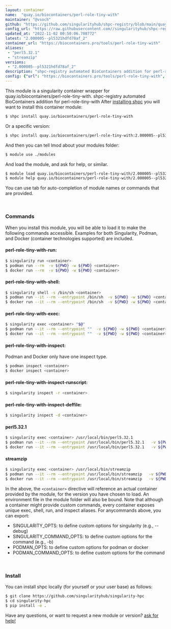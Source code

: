 ```yaml
---
layout: container
name:  "quay.io/biocontainers/perl-role-tiny-with"
maintainer: "@vsoch"
github: "https://github.com/singularityhub/shpc-registry/blob/main/quay.io/biocontainers/perl-role-tiny-with/container.yaml"
config_url: "https://raw.githubusercontent.com//singularityhub/shpc-registry/main/quay.io/biocontainers/perl-role-tiny-with/container.yaml"
updated_at: "2022-11-02 00:50:06.708772"
latest: "2.000005--pl5321hdfd78af_2"
container_url: "https://biocontainers.pro/tools/perl-role-tiny-with"
aliases:
 - "perl5.32.1"
 - "streamzip"
versions:
 - "2.000005--pl5321hdfd78af_2"
description: "shpc-registry automated BioContainers addition for perl-role-tiny-with"
config: {"url": "https://biocontainers.pro/tools/perl-role-tiny-with", "maintainer": "@vsoch", "description": "shpc-registry automated BioContainers addition for perl-role-tiny-with", "latest": {"2.000005--pl5321hdfd78af_2": "sha256:c96590da72bec0c21ebd3fc2fec934a605906cf8e90a00a9f145f6155fa61efd"}, "tags": {"2.000005--pl5321hdfd78af_2": "sha256:c96590da72bec0c21ebd3fc2fec934a605906cf8e90a00a9f145f6155fa61efd"}, "docker": "quay.io/biocontainers/perl-role-tiny-with", "aliases": {"perl5.32.1": "/usr/local/bin/perl5.32.1", "streamzip": "/usr/local/bin/streamzip"}}
---
```


This module is a singularity container wrapper for quay.io/biocontainers/perl-role-tiny-with.
shpc-registry automated BioContainers addition for perl-role-tiny-with
After [installing shpc](#install) you will want to install this container module:


```bash
$ shpc install quay.io/biocontainers/perl-role-tiny-with
```

Or a specific version:

```bash
$ shpc install quay.io/biocontainers/perl-role-tiny-with:2.000005--pl5321hdfd78af_2
```

And then you can tell lmod about your modules folder:

```bash
$ module use ./modules
```

And load the module, and ask for help, or similar.

```bash
$ module load quay.io/biocontainers/perl-role-tiny-with/2.000005--pl5321hdfd78af_2
$ module help quay.io/biocontainers/perl-role-tiny-with/2.000005--pl5321hdfd78af_2
```

You can use tab for auto-completion of module names or commands that are provided.

<br>

### Commands

When you install this module, you will be able to load it to make the following commands accessible.
Examples for both Singularity, Podman, and Docker (container technologies supported) are included.

#### perl-role-tiny-with-run:

```bash
$ singularity run <container>
$ podman run --rm  -v ${PWD} -w ${PWD} <container>
$ docker run --rm  -v ${PWD} -w ${PWD} <container>
```

#### perl-role-tiny-with-shell:

```bash
$ singularity shell -s /bin/sh <container>
$ podman run --it --rm --entrypoint /bin/sh  -v ${PWD} -w ${PWD} <container>
$ docker run --it --rm --entrypoint /bin/sh  -v ${PWD} -w ${PWD} <container>
```

#### perl-role-tiny-with-exec:

```bash
$ singularity exec <container> "$@"
$ podman run --it --rm --entrypoint ""  -v ${PWD} -w ${PWD} <container> "$@"
$ docker run --it --rm --entrypoint ""  -v ${PWD} -w ${PWD} <container> "$@"
```

#### perl-role-tiny-with-inspect:

Podman and Docker only have one inspect type.

```bash
$ podman inspect <container>
$ docker inspect <container>
```

#### perl-role-tiny-with-inspect-runscript:

```bash
$ singularity inspect -r <container>
```

#### perl-role-tiny-with-inspect-deffile:

```bash
$ singularity inspect -d <container>
```


#### perl5.32.1

```bash
$ singularity exec <container> /usr/local/bin/perl5.32.1
$ podman run --it --rm --entrypoint /usr/local/bin/perl5.32.1   -v ${PWD} -w ${PWD} <container> -c " $@"
$ docker run --it --rm --entrypoint /usr/local/bin/perl5.32.1   -v ${PWD} -w ${PWD} <container> -c " $@"
```


#### streamzip

```bash
$ singularity exec <container> /usr/local/bin/streamzip
$ podman run --it --rm --entrypoint /usr/local/bin/streamzip   -v ${PWD} -w ${PWD} <container> -c " $@"
$ docker run --it --rm --entrypoint /usr/local/bin/streamzip   -v ${PWD} -w ${PWD} <container> -c " $@"
```



In the above, the `<container>` directive will reference an actual container provided
by the module, for the version you have chosen to load. An environment file in the
module folder will also be bound. Note that although a container
might provide custom commands, every container exposes unique exec, shell, run, and
inspect aliases. For anycommands above, you can export:

 - SINGULARITY_OPTS: to define custom options for singularity (e.g., --debug)
 - SINGULARITY_COMMAND_OPTS: to define custom options for the command (e.g., -b)
 - PODMAN_OPTS: to define custom options for podman or docker
 - PODMAN_COMMAND_OPTS: to define custom options for the command

<br>

### Install

You can install shpc locally (for yourself or your user base) as follows:

```bash
$ git clone https://github.com/singularityhub/singularity-hpc
$ cd singularity-hpc
$ pip install -e .
```

Have any questions, or want to request a new module or version? [ask for help!](https://github.com/singularityhub/singularity-hpc/issues)